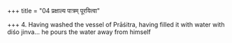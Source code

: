 +++
title = "04 प्रक्षाल्य पात्रम् पूरयित्वा"

+++
4. Having washed the vessel of Prāśitra, having filled it with water with diśo jinva... he pours the water away from himself 
